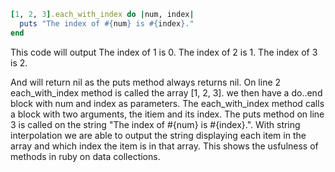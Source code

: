 ```ruby
[1, 2, 3].each_with_index do |num, index|
  puts "The index of #{num} is #{index}."
end
```

This code will output 
The index of 1 is 0.
The index of 2 is 1.
The index of 3 is 2.

And will return nil as the puts method always returns nil. On line 2 each_with_index method is called the array [1, 2, 3]. we then have a do..end block with num and index as parameters. The each_with_index method calls a block with two arguments, the itiem and its index. The puts method on line 3 is called on the string "The index of #{num} is #{index}.". With string interpolation we are able to output the string displaying each item in the array and which index the item is in that array. This shows the usfulness of methods in ruby on data collections.
